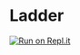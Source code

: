 # Ladder

[![Run on Repl.it](https://repl.it/badge/github/saysha9/Ladder)](https://repl.it/github/saysha9/Ladder)